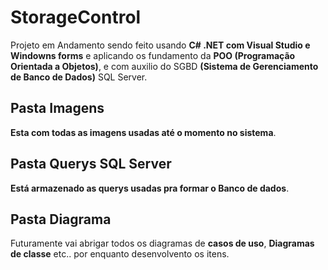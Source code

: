 # StorageControl
Projeto em Andamento sendo feito usando **C# .NET com Visual Studio e Windowns forms** e aplicando os fundamento da **POO (Programação Orientada a Objetos)**, e com auxilio do SGBD **(Sistema de Gerenciamento de Banco de Dados)** SQL Server.

## Pasta Imagens
**Esta com todas as imagens usadas até o momento no sistema**.

## Pasta Querys SQL Server
**Está armazenado as querys usadas pra formar o Banco de dados**.

## Pasta Diagrama
Futuramente vai abrigar todos os diagramas de **casos de uso**, **Diagramas de classe** etc.. por enquanto desenvolvento os itens.
